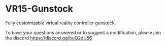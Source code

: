 # VR15-Gunstock
Fully customizable virtual reality controller gunstock. 

To have your questions answered or to suggest a modification, please join the discord https://discord.gg/buQ2dU56

